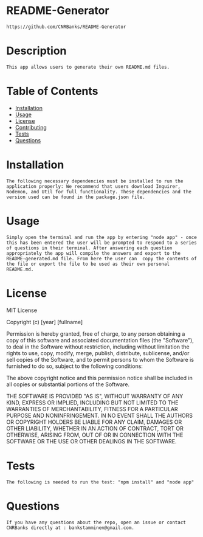 # README-Generator
    https://github.com/CNRBanks/README-Generator

# Description
    This app allows users to generate their own README.md files. 

# Table of Contents
* [Installation](#installation)
* [Usage](#usage)
* [License](#license)
* [Contributing](#contributing)
* [Tests](#tests)
* [Questions](#questions)

# Installation
    The following necessary dependencies must be installed to run the application properly: We recommend that users download Inquirer, Nodemon, and Util for full functionality. These dependencies and the version used can be found in the package.json file.

# Usage
    Simply open the terminal and run the app by entering "node app" - once this has been entered the user will be prompted to respond to a series of questions in their terminal. After answering each question appropriately the app will compile the answers and export to the  README-generated.md file. From here the user can  copy the contents of the file or export the file to be used as their own personal README.md.

# License
   MIT License

Copyright (c) [year] [fullname]

Permission is hereby granted, free of charge, to any person obtaining a copy
of this software and associated documentation files (the "Software"), to deal
in the Software without restriction, including without limitation the rights
to use, copy, modify, merge, publish, distribute, sublicense, and/or sell
copies of the Software, and to permit persons to whom the Software is
furnished to do so, subject to the following conditions:

The above copyright notice and this permission notice shall be included in all
copies or substantial portions of the Software.

THE SOFTWARE IS PROVIDED "AS IS", WITHOUT WARRANTY OF ANY KIND, EXPRESS OR
IMPLIED, INCLUDING BUT NOT LIMITED TO THE WARRANTIES OF MERCHANTABILITY,
FITNESS FOR A PARTICULAR PURPOSE AND NONINFRINGEMENT. IN NO EVENT SHALL THE
AUTHORS OR COPYRIGHT HOLDERS BE LIABLE FOR ANY CLAIM, DAMAGES OR OTHER
LIABILITY, WHETHER IN AN ACTION OF CONTRACT, TORT OR OTHERWISE, ARISING FROM,
OUT OF OR IN CONNECTION WITH THE SOFTWARE OR THE USE OR OTHER DEALINGS IN THE
SOFTWARE.


# Tests
    The following is needed to run the test: "npm install" and "node app"

# Questions
    If you have any questions about the repo, open an issue or contact CNRBanks directly at : bankstamminen@gmail.com.
    